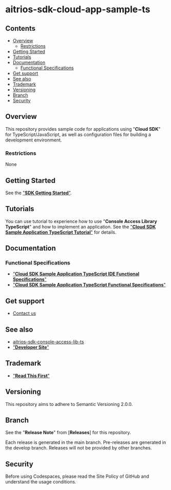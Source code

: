 # aitrios-sdk-cloud-app-sample-ts 

## Contents <!-- omit in toc -->
- [Overview](#overview)
  - [Restrictions](#restrictions)
- [Getting Started](#getting-started)
- [Tutorials](#tutorials)
- [Documentation](#documentation)
  - [Functional Specifications](#functional-specifications)
- [Get support](#get-support)
- [See also](#see-also)
- [Trademark](#trademark)
- [Versioning](#versioning)
- [Branch](#branch)
- [Security](#security)

## Overview
This repository provides sample code for applications using "**Cloud SDK**" for TypeScript/JavaScript, as well as configuration files for building a development environment.<br>

### Restrictions
None

## Getting Started
See the ["**SDK Getting Started**"](https://developer.aitrios.sony-semicon.com/en/file/download/sdk-getting-started/).

## Tutorials
You can use tutorial to experience how to use "**Console Access Library TypeScript**" and how to implement an application.
See the ["**Cloud SDK Sample Application TypeScript Tutorial**"](./docs/development-docs/CloudSDK_Tutorial_SampleApp_TypeScript.adoc) for details.

## Documentation
### Functional Specifications
- ["**Cloud SDK Sample Application TypeScript IDE Functional Specifications**"](./docs/development-docs/CloudSDK_FuncSpec_SampleApp_TypeScript_IDE.adoc)
- ["**Cloud SDK Sample Application TypeScript Functional Specifications**"](./docs/development-docs/CloudSDK_FuncSpec_SampleApp_TypeScript.adoc)

## Get support
- [Contact us](https://developer.aitrios.sony-semicon.com/en/contact-us-en)

## See also
- [aitrios-sdk-console-access-lib-ts](https://github.com/SonySemiconductorSolutions/aitrios-sdk-console-access-lib-ts)
- ["**Developer Site**"](https://developer.aitrios.sony-semicon.com/en)

## Trademark
- ["**Read This First**"](https://developer.aitrios.sony-semicon.com/en/documents/read-this-first)

## Versioning

This repository aims to adhere to Semantic Versioning 2.0.0.

## Branch

See the "**Release Note**" from [**Releases**] for this repository.

Each release is generated in the main branch. Pre-releases are generated in the develop branch. Releases will not be provided by other branches.

## Security
Before using Codespaces, please read the Site Policy of GitHub and understand the usage conditions. 
